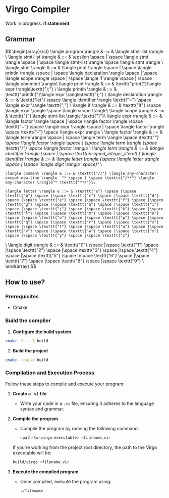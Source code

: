 # Virgo Compiler

Work in progress:
**if statement**

## Grammar

$$
\begin{array}{rcl}
    \langle program \rangle & ::= & \langle stmt-list \rangle \\
    \langle stmt-list \rangle & ::= & \epsilon \space | \space \langle stmt \rangle \space  | \space \langle stmt-list \rangle \space \langle stmt \rangle \\
    \langle stmt \rangle & ::= & \langle print \rangle  \space | \space \langle println \rangle \space | \space \langle declaration \rangle \space | \space \langle scope \rangle \space | \space \langle if \rangle \space | \space \langle comment \rangle\\
    \langle print \rangle & ::= & \texttt{"print("}\langle expr \rangle\texttt{");"} \\
    \langle println \rangle & ::= & \texttt{"println("}\langle expr \rangle\texttt{");"} \\
    \langle declaration \rangle & ::= & \texttt{"let"} \space \langle identifier \rangle \texttt{"="} \space \langle expr \rangle \texttt{";"}   \\
    \langle if \rangle & ::= & \texttt{"if"} \space \langle expr \rangle \space \langle scope \rangle\\
    \langle scope \rangle & ::= & \texttt{"\{"} \langle stmt-list \rangle \texttt{"\}"}\\
    \langle expr \rangle & ::= & \langle factor \rangle  \space | \space \langle factor \rangle \space \texttt{"+"} \space \langle expr \rangle \space | \space \langle factor \rangle \space \texttt{"-"} \space \langle expr \rangle \\
    \langle factor \rangle & ::= & \langle term \rangle \space | \space \langle term \rangle \space \texttt{"*"} \space  \langle factor \rangle  \space | \space \langle term \rangle \space \texttt{"/"} \space \langle factor \rangle  \\
    \langle term \rangle & ::= &  \langle identifier \rangle \space | \space \text{unsigned\_integer\_literal} \\
    \langle identifier \rangle & ::= & \langle letter \rangle (\space \langle letter \rangle \space | \space \langle digit \rangle \space)^* \\
    
    \langle comment \rangle & ::= & \texttt{"//"} \langle any-character-except-new-line \rangle  ^* \space | \space \texttt{"/**"} \langle any-character \rangle^* \texttt{"**/"}\\

    \langle letter \rangle & ::= & \texttt{"a"} \space |\space \texttt{"b"} \space |\space \texttt{"c"} \space |\space \texttt{"d"} \space |\space \texttt{"e"} \space |\space \texttt{"f"} \space |\space \texttt{"g"} \space |\space \texttt{"h"} \space |\space \texttt{"i"} \space |\space \texttt{"j"} \space |\space \texttt{"k"} \space |\space \texttt{"l"} \space |\space \texttt{"m"} \space |\space \texttt{"n"} \space |\space \texttt{"o"} \space |\space \texttt{"p"} \space |\space \texttt{"q"} \space |\space \texttt{"r"} \space |\space \texttt{"s"} \space |\space \texttt{"t"} \space |\space \texttt{"u"} \space |\space \texttt{"v"} \space |\space \texttt{"w"} \space |\space \texttt{"x"} \space |\space \texttt{"y"} \space |\space \texttt{"z"}
  \\
  \langle digit \rangle & ::= & \texttt{"0"} \space |\space \texttt{"1"} \space |\space \texttt{"2"} \space |\space \texttt{"3"} \space |\space \texttt{"4"} \space |\space \texttt{"5"} \space |\space \texttt{"6"} \space |\space \texttt{"7"} \space |\space \texttt{"8"} \space |\space \texttt{"9"}
\\
\end{array}
$$

## How to use?

### Prerequisites

- Cmake

### Build the compiler

1. **Configure the build system**

```bash
cmake -S . -B build
```

2. **Build the project**

```bash
cmake --build build
```

### Compilation and Execution Process

Follow these steps to compile and execute your program:

1. **Create a `.vi` file**

   - Write your code in a `.vi` file, ensuring it adheres to the language syntax and grammar.

2. **Compile the program**

   - Compile the program by running the following command:
     ```bash
     <path-to-virgo-executable> <filename.vi>
     ```

   If you're working from the project root directory, the path to the Virgo executable will be:

   ```bash
   build/virgo <filename.vi>
   ```

3. **Execute the compiled program**
   - Once compiled, execute the program using:
     ```bash
     ./filename
     ```
